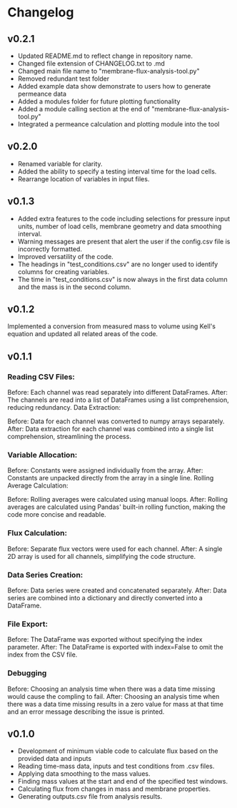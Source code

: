 # Changelog

## v0.2.1

- Updated README.md to reflect change in repository name.
- Changed file extension of CHANGELOG.txt to .md
- Changed main file name to "membrane-flux-analysis-tool.py"
- Removed redundant test folder
- Added example data show demonstrate to users how to generate permeance data
- Added a modules folder for future plotting functionality
- Added a module calling section at the end of "membrane-flux-analysis-tool.py"
- Integrated a permeance calculation and plotting module into the tool

## v0.2.0

- Renamed variable for clarity.
- Added the ability to specify a testing interval time for the load cells.
- Rearrange location of variables in input files.

## v0.1.3

- Added extra features to the code including selections for pressure input units, number of load cells, membrane
geometry and data smoothing interval.
- Warning messages are present that alert the user if the config.csv file is incorrectly formatted.
- Improved versatility of the code.
- The headings in "test_conditions.csv" are no longer used to identify columns for creating variables.
- The time in "test_conditions.csv" is now always in the first data column and the mass is in the second column.

## v0.1.2

Implemented a conversion from measured mass to volume using Kell's equation and updated all related areas of the code.

## v0.1.1

### Reading CSV Files:

Before: Each channel was read separately into different DataFrames.
After: The channels are read into a list of DataFrames using a list comprehension, reducing redundancy.
Data Extraction:

Before: Data for each channel was converted to numpy arrays separately.
After: Data extraction for each channel was combined into a single list comprehension, streamlining the process.

### Variable Allocation:

Before: Constants were assigned individually from the array.
After: Constants are unpacked directly from the array in a single line.
Rolling Average Calculation:

Before: Rolling averages were calculated using manual loops.
After: Rolling averages are calculated using Pandas' built-in rolling function, making the code more concise and
readable.

### Flux Calculation:

Before: Separate flux vectors were used for each channel.
After: A single 2D array is used for all channels, simplifying the code structure.


### Data Series Creation:

Before: Data series were created and concatenated separately.
After: Data series are combined into a dictionary and directly converted into a DataFrame.

### File Export:

Before: The DataFrame was exported without specifying the index parameter.
After: The DataFrame is exported with index=False to omit the index from the CSV file.

### Debugging

Before: Choosing an analysis time when there was a data time missing would cause the compling to fail.
After: Choosing an analysis time when there was a data time missing results in a zero value for mass at that time
and an error message describing the issue is printed.

## v0.1.0

- Development of minimum viable code to calculate flux based on the provided data and inputs
- Reading time-mass data, inputs and test conditions from .csv files.
- Applying data smoothing to the mass values.
- Finding mass values at the start and end of the specified test windows.
- Calculating flux from changes in mass and membrane properties.
- Generating outputs.csv file from analysis results.